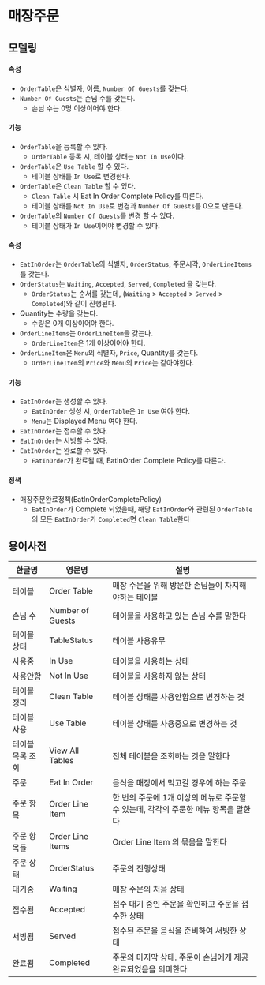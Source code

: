 # 매장주문

## 모델링
#### 속성
- `OrderTable`은 식별자, 이름, `Number Of Guests`를 갖는다.
- `Number Of Guests`는 손님 수를 갖는다.
  - 손님 수는 0명 이상이어야 한다.
#### 기능
- `OrderTable`을 등록할 수 있다.
  - `OrderTable` 등록 시, 테이블 상태는 `Not In Use`이다.
- `OrderTable`은 `Use Table` 할 수 있다.
  - 테이블 상태를 `In Use`로 변경한다.
- `OrderTable`은 `Clean Table` 할 수 있다.
  - `Clean Table` 시 Eat In Order Complete Policy를 따른다.
  - 테이블 상태를 `Not In Use`로 변경과 `Number Of Guests`를 0으로 만든다.
- `OrderTable`의 `Number Of Guests`를 변경 할 수 있다.
  - 테이블 상태가 `In Use`이어야 변경할 수 있다.
  
#### 속성
- `EatInOrder`는 `OrderTable`의 식별자, `OrderStatus`, 주문시각, `OrderLineItems`를 갖는다.
- `OrderStatus`는 `Waiting`, `Accepted`, `Served`, `Completed` 을 갖는다.
  - `OrderStatus`는 순서를 갖는데, (`Waiting` > `Accepted` > `Served` > `Completed`)와 같이 진행된다.
- Quantity는 수량을 갖는다.
  - 수량은 0개 이상이어야 한다.
- `OrderLineItems`는 `OrderLineItem`을 갖는다.
  - `OrderLineItem`은 1개 이상이어야 한다.
- `OrderLineItem`은 `Menu`의 식별자, `Price`, Quantity를 갖는다.
  - `OrderLineItem`의 `Price`와 `Menu`의 `Price`는 같아야한다.
#### 기능
- `EatInOrder`는 생성할 수 있다.
  - `EatInOrder` 생성 시, `OrderTable`은  `In Use` 여야 한다.
  - `Menu`는 Displayed Menu 여야 한다.
- `EatInOrder`는 접수할 수 있다.
- `EatInOrder`는 서빙할 수 있다.
- `EatInOrder`는 완료할 수 있다.
  - `EatInOrder`가 완료될 때, EatInOrder Complete Policy를 따른다.

#### 정책
- 매장주문완료정책(EatInOrderCompletePolicy)
  - `EatInOrder`가 Complete 되었을때, 해당 `EatInOrder`와 관련된 `OrderTable`의 모든 `EatInOrder`가 `Completed`면 `Clean Table`한다


## 용어사전
| 한글명 | 영문명 | 설명 |
| --- | --- | --- |
| 테이블 | Order Table | 매장 주문을 위해 방문한 손님들이 차지해야하는 테이블 |
| 손님 수 | Number of Guests | 테이블을 사용하고 있는 손님 수를 말한다 |
| 테이블 상태 | TableStatus | 테이블 사용유무 |
| 사용중 | In Use | 테이블을 사용하는 상태 |
| 사용안함 | Not In Use | 테이블을 사용하지 않는 상태 |
| 테이블 정리 | Clean Table | 테이블 상태를 사용안함으로 변경하는 것 |
| 테이블 사용 | Use Table | 테이블 상태를 사용중으로 변경하는 것 |
| 테이블 목록 조회 | View All Tables | 전체 테이블을 조회하는 것을 말한다 |
| 주문 | Eat In Order | 음식을 매장에서 먹고갈 경우에 하는 주문 |
| 주문 항목 | Order Line Item | 한 번의 주문에 1개 이상의 메뉴로 주문할 수 있는데, 각각의 주문한 메뉴 항목을 말한다 |
| 주문 항목들 | Order Line Items | Order Line Item 의 묶음을 말한다 |
| 주문 상태 | OrderStatus | 주문의 진행상태 |
| 대기중 | Waiting | 매장 주문의 처음 상태 |
| 접수됨 | Accepted | 접수 대기 중인 주문을 확인하고 주문을 접수한 상태 |
| 서빙됨 | Served | 접수된 주문을 음식을 준비하여 서빙한 상태 |
| 완료됨 | Completed | 주문의 마지막 상태. 주문이 손님에게 제공 완료되었음을 의미한다 |
